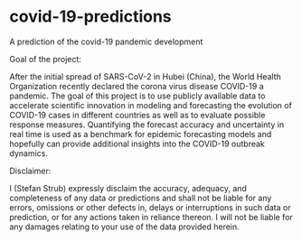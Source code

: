 # covid-19-predictions
A prediction of the covid-19 pandemic development

Goal of the project:

After the initial spread of SARS-CoV-2 in Hubei (China), the World Health Organization recently declared the corona virus disease COVID-19 a pandemic. The goal of this project is to use publicly available data to accelerate scientific innovation in modeling and forecasting the evolution of COVID-19 cases in different countries as well as to evaluate possible response measures. Quantifying the forecast accuracy and uncertainty in real time is used as a benchmark for epidemic forecasting models and hopefully can provide additional insights into the COVID-19 outbreak dynamics.

Disclaimer:

I (Stefan Strub) expressly disclaim the accuracy, adequacy, and completeness of any data or predictions and shall not be liable for any errors, omissions or other defects in, delays or interruptions in such data or prediction, or for any actions taken in reliance thereon. I will not be liable for any damages relating to your use of the data provided herein.
